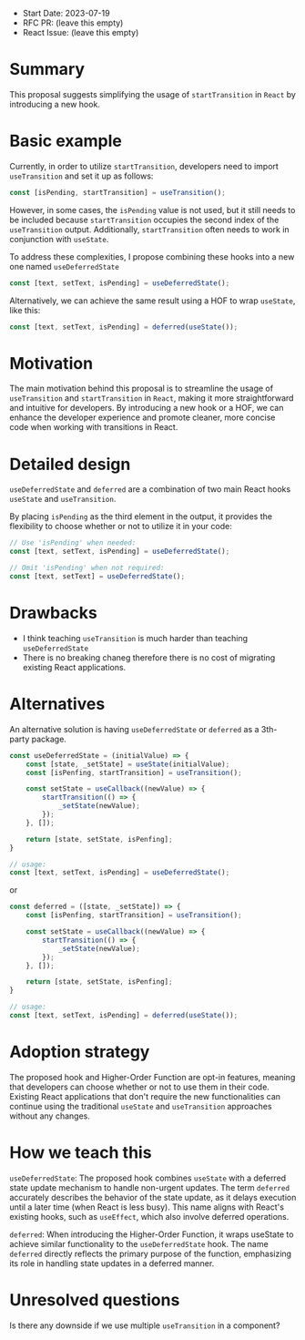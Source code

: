 - Start Date: 2023-07-19
- RFC PR: (leave this empty)
- React Issue: (leave this empty)

# Summary

This proposal suggests simplifying the usage of `startTransition` in `React` by
introducing a new hook.

# Basic example

Currently, in order to utilize `startTransition`, developers need to
import `useTransition` and set it up as follows:

```js
const [isPending, startTransition] = useTransition();
```

However, in some cases, the `isPending` value is not used, but it still needs to be included because `startTransition` occupies the second index of the `useTransition` output. Additionally, `startTransition` often needs to work in conjunction with `useState`. 

To address these complexities, I propose combining these hooks into a new one named `useDeferredState`

```js
const [text, setText, isPending] = useDeferredState();
```

Alternatively, we can achieve the same result using a HOF to wrap `useState`, like this:

```js
const [text, setText, isPending] = deferred(useState());
```

# Motivation
The main motivation behind this proposal is to streamline the usage of `useTransition` and `startTransition` in `React`, making it more straightforward and intuitive for developers. By introducing a new hook or a HOF, we can enhance the developer experience and promote cleaner, more concise code when working with transitions in React.

# Detailed design
`useDeferredState` and `deferred` are a combination of two main React hooks `useState` and `useTransition`.

By placing `isPending` as the third element in the output, it provides the flexibility to choose whether or not to utilize it in your code:
```js
// Use 'isPending' when needed:
const [text, setText, isPending] = useDeferredState();

// Omit 'isPending' when not required:
const [text, setText] = useDeferredState();
```

# Drawbacks

- I think teaching `useTransition` is much harder than teaching `useDeferredState`
- There is no breaking chaneg therefore there is no cost of migrating existing React applications.

# Alternatives

An alternative solution is having `useDeferredState` or `deferred` as
a 3th-party package.

```js
const useDeferredState = (initialValue) => {
    const [state, _setState] = useState(initialValue);
    const [isPenfing, startTransition] = useTransition();

    const setState = useCallback((newValue) => {
        startTransition(() => {
            _setState(newValue);
        });
    }, []);

    return [state, setState, isPenfing];
}

// usage:
const [text, setText, isPending] = useDeferredState();
```

or 

```js
const deferred = ([state, _setState]) => {
    const [isPenfing, startTransition] = useTransition();

    const setState = useCallback((newValue) => {
        startTransition(() => {
            _setState(newValue);
        });
    }, []);

    return [state, setState, isPenfing];
}

// usage:
const [text, setText, isPending] = deferred(useState());
```

# Adoption strategy

The proposed hook and Higher-Order Function are opt-in features, meaning that developers can
choose whether or not to use them in their code. Existing React applications that don't require
the new functionalities can continue using the traditional `useState` and `useTransition` approaches
without any changes.

# How we teach this

`useDeferredState`:
The proposed hook combines `useState` with a deferred state update mechanism to handle non-urgent updates. The term `deferred` accurately describes the behavior of the state update, as it delays execution until a later time (when React is less busy). This name aligns with React's existing hooks, such as `useEffect`, which also involve deferred operations.

`deferred`:
When introducing the Higher-Order Function, it wraps useState to achieve similar functionality to the `useDeferredState` hook. The name `deferred` directly reflects the primary purpose of the function, emphasizing its role in handling state updates in a deferred manner.

# Unresolved questions
Is there any downside if we use multiple `useTransition` in a component?